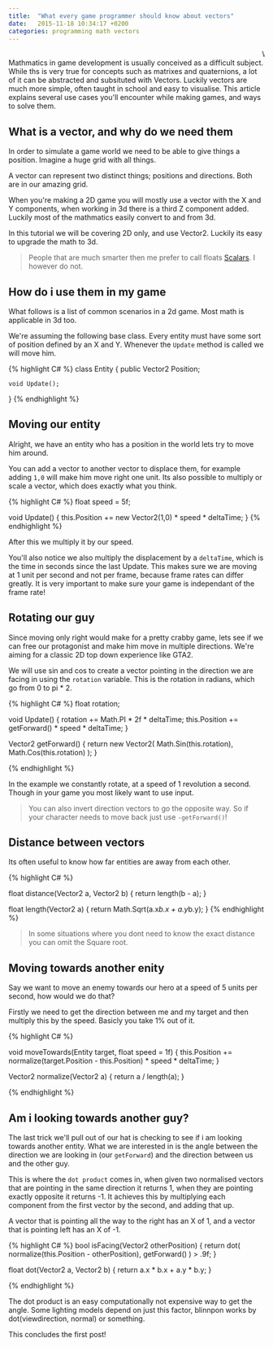 ```yaml
---
title:  "What every game programmer should know about vectors"
date:   2015-11-18 10:34:17 +0200
categories: programming math vectors
---
```

<marquee>WORK IN PROGRESS WORK IN PROGRESS WORK IN PROGRESS WORK IN PROGRESS WORK IN PROGRESS WORK IN PROGRESS WORK IN PROGRESS WORK IN PROGRESS</marquee>
Mathmatics in game development is usually conceived as a difficult subject. While ths is very true for concepts such as matrixes and quaternions, a lot of it can be abstracted and subsituted with Vectors. Luckily vectors are much more simple, often taught in school and easy to visualise. This article explains several use cases you'll encounter while making games, and ways to solve them.

## What is a vector, and why do we need them

In order to simulate a game world we need to be able to give things a position. Imagine a huge grid with all things.

A vector can represent two distinct things; positions and directions. Both are in our amazing grid. 

When you're making a 2D game you will mostly use a vector with the X and Y components, when working in 3d there is a third Z component added. Luckily most of the mathmatics easily convert to and from 3d.

In this tutorial we will be covering 2D only, and use Vector2. Luckily its easy to upgrade the math to 3d.

> People that are much smarter then me prefer to call floats [Scalars][scalars]. I however do not.

## How do i use them in my game
What follows is a list of common scenarios in a 2d game. Most math is applicable in 3d too.

We're assuming the following base class. Every entity must have some sort of position defined by an X and Y. Whenever the `Update` method is called we will move him.

{% highlight C# %}
class Entity
{
    public Vector2 Position;

    void Update();
}
{% endhighlight %}

## Moving our entity

Alright, we have an entity who has a position in the world lets try to move him around. 

You can add a vector to another vector to displace them, for example adding `1,0` will make him move right one unit. Its also possible to multiply or scale a vector, which does exactly what you think.

{% highlight C# %}
float speed = 5f;

void Update() 
{
    this.Position += new Vector2(1,0) * speed * deltaTime;
}
{% endhighlight %}

After this we multiply it by our speed. 

You'll also notice we also multiply the displacement by a `deltaTime`, which is the time in seconds since the last Update. This makes sure we are moving at 1 unit per second and not per frame, because frame rates can differ greatly. It is very important to make sure your game is independant of the frame rate!

## Rotating our guy

Since moving only right would make for a pretty crabby game, lets see if we can free our protagonist and make him move in multiple directions. We're aiming for a classic 2D top down experience like GTA2.

We will use sin and cos to create a vector pointing in the direction we are facing in using the `rotation` variable. This is the rotation in radians, which go from 0 to pi * 2.

{% highlight C# %}
float rotation;

void Update() 
{
    rotation += Math.PI * 2f * deltaTime;
    this.Position += getForward() * speed * deltaTime;
}

Vector2 getForward() 
{
    return new Vector2(
        Math.Sin(this.rotation), 
        Math.Cos(this.rotation)
    );
}

{% endhighlight %}

In the example we constantly rotate, at a speed of 1 revolution a second. Though in your game you most likely want to use input.

> You can also invert direction vectors to go the opposite way. So if your character needs to move back just use `-getForward()`!

## Distance between vectors

Its often useful to know how far entities are away from each other.

{% highlight C# %}

float distance(Vector2 a, Vector2 b)
{
    return length(b - a);
}

float length(Vector2 a)
{
    return Math.Sqrt(a.x*b.x + a.y*b.y);
}
{% endhighlight %}

> In some situations where you dont need to know the exact distance you can omit the Square root.

## Moving towards another enity

Say we want to move an enemy towards our hero at a speed of 5 units per second, how would we do that?

Firstly we need to get the direction between me and my target and then multiply this by the speed. Basicly you take 1% out of it.

{% highlight C# %}

void moveTowards(Entity target, float speed = 1f)
{
    this.Position += normalize(target.Position - this.Position) * speed * deltaTime;
}

Vector2 normalize(Vector2 a)
{
    return a / length(a);
}

{% endhighlight %}


## Am i looking towards another guy?

The last trick we'll pull out of our hat is checking to see if i am looking towards another entity. What we are interested in is the angle between the direction we are looking in (our `getForward`) and the direction between us and the other guy.

This is where the `dot product` comes in, when given two normalised vectors that are pointing in the same direction it returns 1, when they are pointing exactly opposite it returns -1. It achieves this by multiplying each component from the first vector by the second, and adding that up. 

A vector that is pointing all the way to the right has an X of 1, and a vector that is pointing left has an X of -1. 

{% highlight C# %}
bool isFacing(Vector2 otherPosition)
{
    return dot( 
            normalize(this.Position - otherPosition),
            getForward()
    ) > .9f; 
}


float dot(Vector2 a, Vector2 b)
{
    return a.x * b.x + a.y * b.y;
}

{% endhighlight %}

The dot product is an easy computationally not expensive way to get the angle. Some lighting models depend on just this factor, blinnpon works by dot(viewdirection, normal) or something. 

This concludes the first post!

[scalars]: http://en.wikipedia.org/wiki/Scalar_(mathematics)